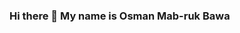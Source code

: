 ### Hi there 👋 My name is Osman Mab-ruk Bawa

<!--
**Mabruk7/Mabruk7** I am a software engineering student at Alx Africa, and I am currently learning several programming languages, such as C, Python, JavaScript, HTML, and CSS. As a student, I am focused on developing my skills in software development and building a strong foundation in these programming languages. My studies involve learning to write code, design and implement algorithms, and create applications and software systems. Ultimately, my goal is to become a skilled and proficient software engineer.

Here are some ideas to get you started:

- 🔭 I’m currently working on becoming a backend developer
- 🌱 I’m currently learning different programming languages
- 👯 I’m looking to collaborate on interesting projects
- 🤔 I’m looking for help with ...
- 💬 Ask me about ...
- 📫 How to reach me: I can reached through my social media handles
- 😄 Pronouns: ...
- ⚡ Fun fact: ...
-->

